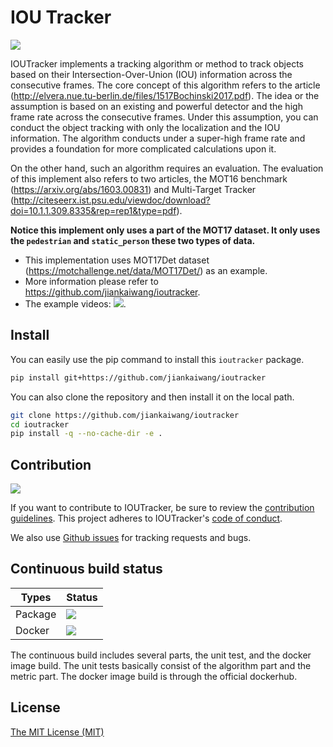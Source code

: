 # IOU Tracker

[![](https://img.shields.io/badge/Python-3.x-blue)](README.md)

IOUTracker implements a tracking algorithm or method to track objects based on their Intersection-Over-Union (IOU) information across the consecutive frames. The core concept of this algorithm refers to the article (http://elvera.nue.tu-berlin.de/files/1517Bochinski2017.pdf). The idea or the assumption is based on an existing and powerful detector and the high frame rate across the consecutive frames. Under this assumption, you can conduct the object tracking with only the localization and the IOU information. The algorithm conducts under a super-high frame rate and provides a foundation for more complicated calculations upon it. 

On the other hand, such an algorithm requires an evaluation. The evaluation of this implement also refers to two articles, the MOT16 benchmark (https://arxiv.org/abs/1603.00831) and Multi-Target Tracker (http://citeseerx.ist.psu.edu/viewdoc/download?doi=10.1.1.309.8335&rep=rep1&type=pdf).

**Notice this implement only uses a part of the MOT17 dataset. It only uses the `pedestrian` and `static_person` these two types of data.**

* This implementation uses MOT17Det dataset (https://motchallenge.net/data/MOT17Det/) as an example.
* More information please refer to https://github.com/jiankaiwang/ioutracker.
* The example videos:
[![](https://img.youtube.com/vi/k_5BvwrhNLw/0.jpg)](https://www.youtube.com/watch?v=k_5BvwrhNLw).

## Install

You can easily use the pip command to install this `ioutracker` package.

```sh
pip install git+https://github.com/jiankaiwang/ioutracker
```

You can also clone the repository and then install it on the local path.

```sh
git clone https://github.com/jiankaiwang/ioutracker
cd ioutracker
pip install -q --no-cache-dir -e .
```

## Contribution

[![](https://img.shields.io/badge/Contributor_Convenant-v1.4_adopted-ff69b4)](CODE_OF_CONDUCT.md)

If you want to contribute to IOUTracker, be sure to review the [contribution guidelines](CONTRIBUTING.md). This project adheres to IOUTracker's [code of conduct](CODE_OF_CONDUCT.md). 

We also use [Github issues](https://github.com/jiankaiwang/ioutracker/issues) for tracking requests and bugs.

## Continuous build status

| Types | Status |
|--|--|
| Package | [![](https://travis-ci.org/jiankaiwang/ioutracker.svg?branch=master)](https://travis-ci.org/github/jiankaiwang/ioutracker) |
| Docker | [![](https://img.shields.io/docker/cloud/build/jiankaiwang/ioutracker)](https://hub.docker.com/r/jiankaiwang/ioutracker) |

The continuous build includes several parts, the unit test, and the docker image build. The unit tests basically consist of the algorithm part and the metric part. The docker image build is through the official dockerhub.

## License

[The MIT License (MIT)](LICENSE)